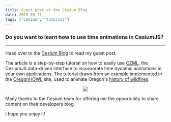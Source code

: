 ```yaml
---
title: Guest post at the Cesium Blog
date: 2018-03-21
tags: ["cesium", "tutorial"]
---
```

### Do you want to learn how to use time animations in CesiumJS?
---
Head over to the [Cesium Blog](https://cesium.com/blog/2018/03/21/czml-time-animation/) to read my guest post.

The article is a step-by-step tutorial on how to easily use [CZML](https://github.com/AnalyticalGraphicsInc/czml-writer/wiki/CZML-Guide), the CesiumJS data-driven interface to incorporate time dynamic animations in your own applications. The tutorial draws from an example implemented in the [OregonHOWL](https://oregonhowl.org/) site, used to animate Oregon's [history of wildfires](https://oregonhowl.org/?view=wildfires).

<!--more-->

<p align="center">
	<img src="/images/uploads/Wildfires.gif"/>
</p>

Many thanks to the Cesium team for offering me the opportunity to share content on their developers blog.

I hope you enjoy it!
